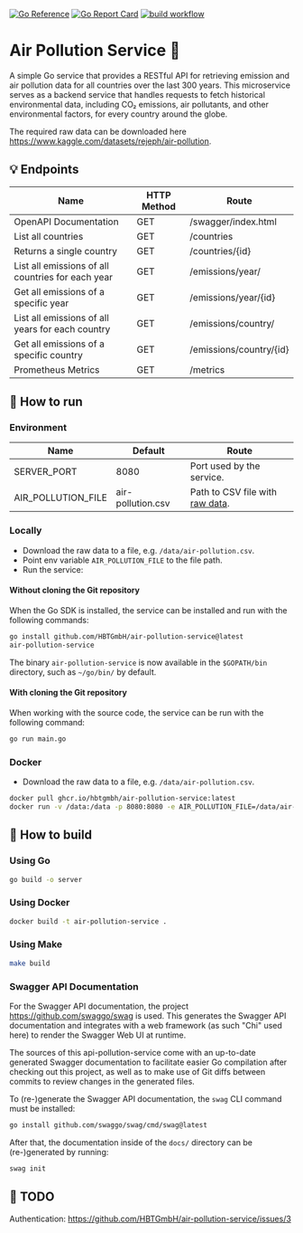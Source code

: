 [![Go Reference](https://pkg.go.dev/badge/github.com/HBTGmbH/air-pollution-service.svg)](https://pkg.go.dev/github.com/HBTGmbH/air-pollution-service) 
[![Go Report Card](https://goreportcard.com/badge/github.com/HBTGmbH/air-pollution-service)](https://goreportcard.com/report/github.com/HBTGmbH/air-pollution-service) 
[![build workflow](https://github.com/HBTGmbH/air-pollution-service/actions/workflows/build.yml/badge.svg)](https://github.com/HBTGmbH/air-pollution-service/actions/workflows/build.yml)

# Air Pollution Service 🌱
A simple Go service that provides a RESTful API for retrieving emission and air pollution data for 
all countries over the last 300 years. This microservice serves as a backend service that handles requests to 
fetch historical environmental data, including CO₂ emissions, air pollutants, and other 
environmental factors, for every country around the globe. 

The required raw data can be downloaded here https://www.kaggle.com/datasets/rejeph/air-pollution.

## 💡 Endpoints

| Name                                              | HTTP Method | Route                   |
|---------------------------------------------------|-------------|-------------------------|
| OpenAPI Documentation                             | GET         | /swagger/index.html     |
| List all countries                                | GET         | /countries              |
| Returns a single country                          | GET         | /countries/{id}         |
| List all emissions of all countries for each year | GET         | /emissions/year/        |
| Get all emissions of a specific year              | GET         | /emissions/year/{id}    |
| List all emissions of all years for each country  | GET         | /emissions/country/     |
| Get all emissions of a specific country           | GET         | /emissions/country/{id} |
| Prometheus Metrics                                | GET         | /metrics                |

## 🚀 How to run

### Environment

| Name               | Default           | Route                                                                                  |
|--------------------|-------------------|----------------------------------------------------------------------------------------|
| SERVER_PORT        | 8080              | Port used by the service.                                                              |
| AIR_POLLUTION_FILE | air-pollution.csv | Path to CSV file with [raw data](ttps://www.kaggle.com/datasets/rejeph/air-pollution). |

### Locally
 * Download the raw data to a file, e.g. `/data/air-pollution.csv`.
 * Point env variable `AIR_POLLUTION_FILE` to the file path. 
 * Run the service:

#### Without cloning the Git repository
When the Go SDK is installed, the service can be installed and run with the following commands:
```bash
go install github.com/HBTGmbH/air-pollution-service@latest
air-pollution-service
```
The binary `air-pollution-service` is now available in the `$GOPATH/bin` directory, such as `~/go/bin/` by default.

#### With cloning the Git repository
When working with the source code, the service can be run with the following command:
```bash
go run main.go
```

### Docker
* Download the raw data to a file, e.g. `/data/air-pollution.csv`.
```bash
docker pull ghcr.io/hbtgmbh/air-pollution-service:latest
docker run -v /data:/data -p 8080:8080 -e AIR_POLLUTION_FILE=/data/air-pollution.csv ghcr.io/hbtgmbh/air-pollution-service:latest
```

## 🔨 How to build

### Using Go
```bash
go build -o server
```

### Using Docker
```bash
docker build -t air-pollution-service .
```

### Using Make
```bash
make build
```

### Swagger API Documentation
For the Swagger API documentation, the project https://github.com/swaggo/swag is used. This generates the Swagger API documentation and integrates with a web framework (as such "Chi" used here) to render the Swagger Web UI at runtime.

The sources of this api-pollution-service come with an up-to-date generated Swagger documentation to facilitate easier Go compilation after checking out this project, as well as to make use of Git diffs between commits to review changes in the generated files.

To (re-)generate the Swagger API documentation, the `swag` CLI command must be installed:
```bash
go install github.com/swaggo/swag/cmd/swag@latest
```

After that, the documentation inside of the `docs/` directory can be (re-)generated by running:
```bash
swag init
```

## 📝 TODO
Authentication: https://github.com/HBTGmbH/air-pollution-service/issues/3
